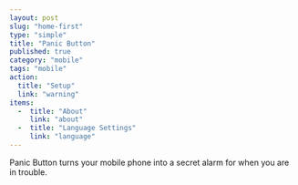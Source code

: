 ```yaml
---
layout: post
slug: "home-first"
type: "simple"
title: "Panic Button"
published: true
category: "mobile"
tags: "mobile"
action:
  title: "Setup"
  link: "warning"
items:
  -  title: "About"
     link: "about" 
  -  title: "Language Settings"
     link: "language"
---
```


Panic Button turns your mobile phone into a secret alarm for when you are in trouble.